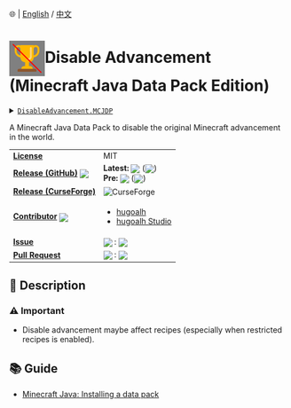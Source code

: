 🌐 | [English](./readme.md) / [中文](./readme-zhhant.md)

# <img align="center" src="./pack.svg" height="64px" />Disable Advancement (Minecraft Java Data Pack Edition)

<details>
  <summary><a href="https://github.com/hugoalh-studio/disable-advancement-mcjdp"><code>DisableAdvancement.MCJDP</code></a></summary>
  <img align="center" alt="GitHub Language Count" src="https://img.shields.io/github/languages/count/hugoalh-studio/disable-advancement-mcjdp?logo=github&logoColor=ffffff&style=flat-square" />
  <img align="center" alt="GitHub Top Langauge" src="https://img.shields.io/github/languages/top/hugoalh-studio/disable-advancement-mcjdp?logo=github&logoColor=ffffff&style=flat-square" />
  <img align="center" alt="GitHub Repo Size" src="https://img.shields.io/github/repo-size/hugoalh-studio/disable-advancement-mcjdp?logo=github&logoColor=ffffff&style=flat-square" />
  <img align="center" alt="GitHub Code Size" src="https://img.shields.io/github/languages/code-size/hugoalh-studio/disable-advancement-mcjdp?logo=github&logoColor=ffffff&style=flat-square" />
  <img align="center" alt="GitHub Watcher" src="https://img.shields.io/github/watchers/hugoalh-studio/disable-advancement-mcjdp?logo=github&logoColor=ffffff&style=flat-square" />
  <img align="center" alt="GitHub Star" src="https://img.shields.io/github/stars/hugoalh-studio/disable-advancement-mcjdp?logo=github&logoColor=ffffff&style=flat-square" />
  <img align="center" alt="GitHub Fork" src="https://img.shields.io/github/forks/hugoalh-studio/disable-advancement-mcjdp?logo=github&logoColor=ffffff&style=flat-square" />
</details>

A Minecraft Java Data Pack to disable the original Minecraft advancement in the world.

<table>
  <tr>
    <td><a href="./license.md"><b>License</b></a></td>
    <td>MIT</td>
  </tr>
  <tr>
    <td><a href="https://github.com/hugoalh-studio/disable-advancement-mcjdp/releases"><b>Release (GitHub)</b></a> <img align="center" src="https://img.shields.io/github/downloads/hugoalh-studio/disable-advancement-mcjdp/total?label=%20&style=flat-square" /></td>
    <td>
      <b>Latest:</b> <img align="center" src="https://img.shields.io/github/release/hugoalh-studio/disable-advancement-mcjdp?sort=semver&label=%20&style=flat-square" /> (<img align="center" src="https://img.shields.io/github/release-date/hugoalh-studio/disable-advancement-mcjdp?label=%20&style=flat-square" />)<br />
      <b>Pre:</b> <img align="center" src="https://img.shields.io/github/release/hugoalh-studio/disable-advancement-mcjdp?include_prereleases&sort=semver&label=%20&style=flat-square" /> (<img align="center" src="https://img.shields.io/github/release-date-pre/hugoalh-studio/disable-advancement-mcjdp?label=%20&style=flat-square" />)
    </td>
  </tr>
  <tr>
    <td><a href="https://www.curseforge.com/minecraft/customization/disable-advancement"><b>Release (CurseForge)</b></a></td>
    <td><img align="center" alt="CurseForge" src="https://img.shields.io/static/v1?style=flat-square&logo=curseforge&label=curseforge&message=%20&color=orange" /></td>
  </tr>
  <tr>
    <td><a href="https://github.com/hugoalh-studio/disable-advancement-mcjdp/graphs/contributors"><b>Contributor</b></a> <img align="center" src="https://img.shields.io/github/contributors/hugoalh-studio/disable-advancement-mcjdp?label=%20&style=flat-square" /></td>
    <td><ul>
        <li><a href="https://github.com/hugoalh">hugoalh</a></li>
        <li><a href="https://github.com/hugoalh-studio">hugoalh Studio</a></li>
    </ul></td>
  </tr>
  <tr>
    <td><a href="https://github.com/hugoalh-studio/disable-advancement-mcjdp/issues?q=is%3Aissue"><b>Issue</b></a></td>
    <td><img align="center" src="https://img.shields.io/github/issues-raw/hugoalh-studio/disable-advancement-mcjdp?label=%20&style=flat-square" /> : <img align="center" src="https://img.shields.io/github/issues-closed-raw/hugoalh-studio/disable-advancement-mcjdp?label=%20&style=flat-square" /></td>
  </tr>
  <tr>
    <td><a href="https://github.com/hugoalh-studio/disable-advancement-mcjdp/pulls?q=is%3Apr"><b>Pull Request</b></a></td>
    <td><img align="center" src="https://img.shields.io/github/issues-pr-raw/hugoalh-studio/disable-advancement-mcjdp?label=%20&style=flat-square" /> : <img align="center" src="https://img.shields.io/github/issues-pr-closed-raw/hugoalh-studio/disable-advancement-mcjdp?label=%20&style=flat-square" /></td>
  </tr>
</table>

## 📜 Description



### ⚠ Important

- Disable advancement maybe affect recipes (especially when restricted recipes is enabled).

## 📚 Guide

- [Minecraft Java: Installing a data pack](https://minecraft.gamepedia.com/Tutorials/Installing_a_data_pack)
